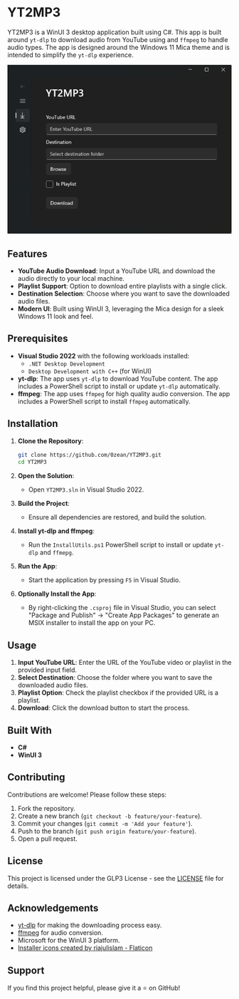 # YT2MP3

YT2MP3 is a WinUI 3 desktop application built using C#. This app is built around `yt-dlp` to download audio from YouTube using and `ffmpeg` to handle audio types. The app is designed around the Windows 11 Mica theme and is intended to simplify the `yt-dlp` experience.

<p align="center">
  <img src="YT2MP3/Assets/demo.png" />
</p>

## Features

- **YouTube Audio Download**: Input a YouTube URL and download the audio directly to your local machine.
- **Playlist Support**: Option to download entire playlists with a single click.
- **Destination Selection**: Choose where you want to save the downloaded audio files.
- **Modern UI**: Built using WinUI 3, leveraging the Mica design for a sleek Windows 11 look and feel.

## Prerequisites

- **Visual Studio 2022** with the following workloads installed:
  - `.NET Desktop Development`
  - `Desktop Development with C++` (for WinUI)
- **yt-dlp**: The app uses `yt-dlp` to download YouTube content. The app includes a PowerShell script to install or update `yt-dlp` automatically.
- **ffmpeg**: The app uses `ffmpeg` for high quality audio conversion. The app includes a PowerShell script to install `ffmpeg` automatically.

## Installation

1. **Clone the Repository**:
    ```bash
    git clone https://github.com/0zean/YT2MP3.git
    cd YT2MP3
    ```

2. **Open the Solution**:
    - Open `YT2MP3.sln` in Visual Studio 2022.

3. **Build the Project**:
    - Ensure all dependencies are restored, and build the solution.

4. **Install yt-dlp and ffmpeg**:
    - Run the `InstallUtils.ps1` PowerShell script to install or update `yt-dlp` and `ffmepg`.

5. **Run the App**:
    - Start the application by pressing `F5` in Visual Studio.

6. **Optionally Install the App**:
    - By right-clicking the `.csproj` file in Visual Studio, you can select "Package and Publish" -> "Create App Packages" to generate an MSIX installer to install the app on your PC.

## Usage

1. **Input YouTube URL**: Enter the URL of the YouTube video or playlist in the provided input field.
2. **Select Destination**: Choose the folder where you want to save the downloaded audio files.
3. **Playlist Option**: Check the playlist checkbox if the provided URL is a playlist.
4. **Download**: Click the download button to start the process.

## Built With

- **C#**
- **WinUI 3**

## Contributing

Contributions are welcome! Please follow these steps:

1. Fork the repository.
2. Create a new branch (`git checkout -b feature/your-feature`).
3. Commit your changes (`git commit -m 'Add your feature'`).
4. Push to the branch (`git push origin feature/your-feature`).
5. Open a pull request.

## License

This project is licensed under the GLP3 License - see the [LICENSE](LICENSE) file for details.

## Acknowledgements

- [yt-dlp](https://github.com/yt-dlp/yt-dlp) for making the downloading process easy.
- [ffmpeg](https://www.ffmpeg.org/) for audio conversion.
- Microsoft for the WinUI 3 platform.
- <a href="https://www.flaticon.com/free-icons/installer" title="installer icons">Installer icons created by riajulislam - Flaticon</a>

## Support

If you find this project helpful, please give it a ⭐ on GitHub!
